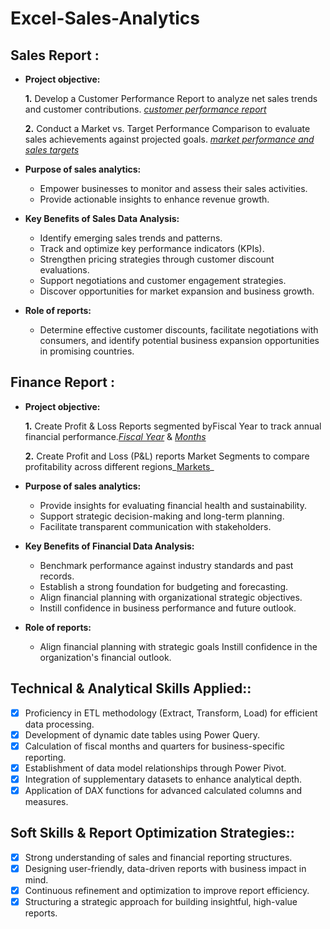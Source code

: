 # Excel-Sales-Analytics

## Sales Report :


- **Project objective:** 

    **1.** Develop a Customer Performance Report to analyze net sales trends and customer contributions. _[customer performance report](https://github.com/SubhashreeSekar/Excel-Sales-Analytics/blob/main/Customer%20Net%20Sales%20Performance%20Report.pdf)_ 

    **2.** Conduct a Market vs. Target Performance Comparison to evaluate sales achievements against projected goals. _[market performance and sales targets](https://github.com/SubhashreeSekar/Excel-Sales-Analytics/blob/main/Market%20Performance%20Vs%20Target_Subha.pdf)_

- **Purpose of sales analytics:**

   - Empower businesses to monitor and assess their sales activities.
   - Provide actionable insights to enhance revenue growth.

- **Key Benefits of Sales Data Analysis:**
   - Identify emerging sales trends and patterns.
   - Track and optimize key performance indicators (KPIs).
   - Strengthen pricing strategies through customer discount evaluations.
   - Support negotiations and customer engagement strategies.
   - Discover opportunities for market expansion and business growth.
 
- **Role of reports:**
     - Determine effective customer discounts, facilitate negotiations with consumers, and identify potential business expansion opportunities in promising countries.


## Finance Report :

- **Project objective:** 

    **1.** Create Profit & Loss Reports segmented byFiscal Year to track annual financial performance._[Fiscal Year](https://github.com/SubhashreeSekar/Excel-Sales-Analytics/blob/main/P%26L%20Statement%20by%20Year.pdf)_ & _[Months](https://github.com/SubhashreeSekar/Excel-Sales-Analytics/blob/main/P%26L%20Statement%20by%20Months.pdf)_ 


   **2.** Create Profit and Loss (P&L) reports Market Segments to compare profitability across different regions_[Markets](https://github.com/SubhashreeSekar/Excel-Sales-Analytics/blob/main/P%26L%20Statement%20by%20Market.pdf)_

- **Purpose of sales analytics:**
   - Provide insights for evaluating financial health and sustainability.
   - Support strategic decision-making and long-term planning.
   - Facilitate transparent communication with stakeholders.

- **Key Benefits of Financial Data Analysis:**
   - Benchmark performance against industry standards and past records.
   - Establish a strong foundation for budgeting and forecasting.
   - Align financial planning with organizational strategic objectives.
   - Instill confidence in business performance and future outlook.
 
- **Role of reports:**
     - Align financial planning with strategic goals Instill confidence in the organization's financial outlook.


## Technical & Analytical Skills Applied::
- [x]	Proficiency in ETL methodology (Extract, Transform, Load) for efficient data processing.
- [x]	Development of dynamic date tables using Power Query.
- [x]	Calculation of fiscal months and quarters for business-specific reporting.
- [x]	Establishment of data model relationships through Power Pivot.
- [x]	Integration of supplementary datasets to enhance analytical depth.
- [x]	Application of DAX functions for advanced calculated columns and measures.

## Soft Skills & Report Optimization Strategies::
- [x]	Strong understanding of sales and financial reporting structures.
- [x]	Designing user-friendly, data-driven reports with business impact in mind.
- [x]	Continuous refinement and optimization to improve report efficiency.
- [x]	Structuring a strategic approach for building insightful, high-value reports.

